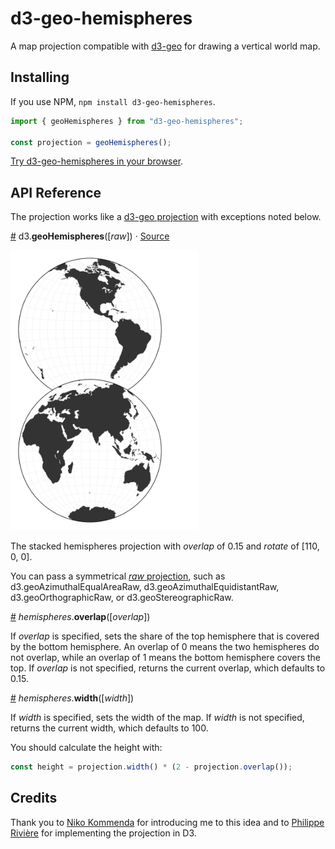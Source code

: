 # d3-geo-hemispheres

A map projection compatible with [d3-geo](https://d3js.org/d3-geo) for drawing a vertical world map.

## Installing

If you use NPM, `npm install d3-geo-hemispheres`.

```js
import { geoHemispheres } from "d3-geo-hemispheres";

const projection = geoHemispheres();
```

[Try d3-geo-hemispheres in your browser](https://observablehq.com/@harrystevens/d3-geo-hemispheres).

## API Reference

The projection works like a [d3-geo projection](https://d3js.org/d3-geo/projection) with exceptions noted below.

<a name="geoHemispheres" href="#geoHemispheres">#</a> d3.<b>geoHemispheres</b>([<i>raw</i>]) · [Source](https://github.com/HarryStevens/d3-geo-hemispheres/blob/main/src/index.js)

[<img src="img/hemispheres.png" width="300" height="448">](https://observablehq.com/@harrystevens/d3-geo-hemispheres)

The stacked hemispheres projection with <i>overlap</i> of 0.15 and <i>rotate</i> of [110, 0, 0].

You can pass a symmetrical [<i>raw</i> projection](https://d3js.org/d3-geo/projection#raw-projections), such as d3.geoAzimuthalEqualAreaRaw, d3.geoAzimuthalEquidistantRaw, d3.geoOrthographicRaw, or d3.geoStereographicRaw.

<a name="hemispheres_overlap" href="#hemispheres_overlap">#</a> <i>hemispheres</i>.<b>overlap</b>([<i>overlap</i>])

If <i>overlap</i> is specified, sets the share of the top hemisphere that is covered by the bottom hemisphere. An overlap of 0 means the two hemispheres do not overlap, while an overlap of 1 means the bottom hemisphere covers the top. If <i>overlap</i> is not specified, returns the current overlap, which defaults to 0.15.

<a name="hemispheres_width" href="#hemispheres_width">#</a> <i>hemispheres</i>.<b>width</b>([<i>width</i>])

If <i>width</i> is specified, sets the width of the map. If <i>width</i> is not specified, returns the current width, which defaults to 100.

You should calculate the height with:

```js
const height = projection.width() * (2 - projection.overlap());
```

## Credits

Thank you to [Niko Kommenda](https://github.com/tinius) for introducing me to this idea and to [Philippe Rivière](https://github.com/fil) for implementing the projection in D3.
